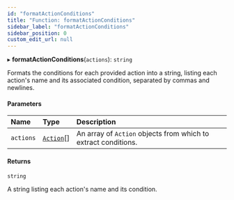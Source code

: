 ```yaml
---
id: "formatActionConditions"
title: "Function: formatActionConditions"
sidebar_label: "formatActionConditions"
sidebar_position: 0
custom_edit_url: null
---
```


▸ **formatActionConditions**(`actions`): `string`

Formats the conditions for each provided action into a string, listing each action's name and its associated condition, separated by commas and newlines.

#### Parameters

| Name | Type | Description |
| :------ | :------ | :------ |
| `actions` | [`Action`](../interfaces/Action.md)[] | An array of `Action` objects from which to extract conditions. |

#### Returns

`string`

A string listing each action's name and its condition.
